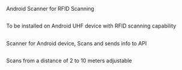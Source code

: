 Android Scanner for RFID Scanning
##
To be installed on Android UHF device with RFID scanning capability
##
Scanner for Android device, Scans and sends info to API
##
Scans from a distance of 2 to 10 meters adjustable
